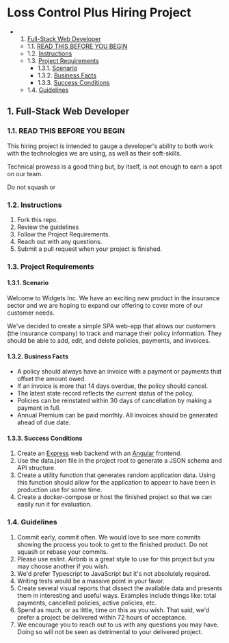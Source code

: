 # Loss Control Plus Hiring Project

<!-- vscode-markdown-toc -->
* 1. [Full-Stack Web Developer](#Full-StackWebDeveloper)
	* 1.1. [READ THIS BEFORE YOU BEGIN](#READTHISBEFOREYOUBEGIN)
	* 1.2. [Instructions](#Instructions)
	* 1.3. [Project Requirements](#ProjectRequirements)
		* 1.3.1. [Scenario](#Scenario)
		* 1.3.2. [Business Facts](#BusinessFacts)
		* 1.3.3. [Success Conditions](#SuccessConditions)
	* 1.4. [Guidelines](#Guidelines)

<!-- vscode-markdown-toc-config
	numbering=true
	autoSave=true
	/vscode-markdown-toc-config -->
<!-- /vscode-markdown-toc -->

##  1. <a name='Full-StackWebDeveloper'></a>Full-Stack Web Developer

###  1.1. <a name='READTHISBEFOREYOUBEGIN'></a>READ THIS BEFORE YOU BEGIN

This hiring project is intended to gauge a developer's ability to both work with the technologies we are using, as well as their soft-skills.

Technical prowess is a good thing but, by itself, is not enough to earn a spot on our team.

Do not squash or

###  1.2. <a name='Instructions'></a>Instructions

1. Fork this repo.
2. Review the guidelines
3. Follow the Project Requirements.
4. Reach out with any questions.
5. Submit a pull request when your project is finished.

###  1.3. <a name='ProjectRequirements'></a>Project Requirements

####  1.3.1. <a name='Scenario'></a>Scenario

Welcome to Widgets Inc. We have an exciting new product in the insurance sector and we are hoping to expand our offering to cover more of our customer needs.

We've decided to create a simple SPA web-app that allows our customers (the insurance company) to track and manage their policy information. They should be able to add, edit, and delete policies, payments, and invoices.

####  1.3.2. <a name='BusinessFacts'></a>Business Facts

- A policy should always have an invoice with a payment or payments that offset the amount owed.
- If an invoice is more that 14 days overdue, the policy should cancel.
- The latest state record reflects the current status of the policy.
- Policies can be reinstated within 30 days of cancellation by making a payment in full.
- Annual Premium can be paid monthly. All invoices should be generated ahead of due date.

####  1.3.3. <a name='SuccessConditions'></a>Success Conditions

1. Create an [Express](https://expressjs.com/) web backend with an [Angular](https://angular.io/) frontend.
2. Use the data.json file in the project root to generate a JSON schema and API structure.
3. Create a utility function that generates random application data. Using this function should allow for the application to appear to have been in production use for some time.
4. Create a docker-compose or host the finished project so that we can easily run it for evaluation.

###  1.4. <a name='Guidelines'></a>Guidelines

1. Commit early, commit often. We would love to see more commits showing the process you took to get to the finished product. Do not squash or rebase your commits.
2. Please use eslint. Airbnb is a great style to use for this project but you may choose another if you wish.
3. We'd prefer Typescript to JavaScript but it's not absolutely required.
4. Writing tests would be a massive point in your favor.
5. Create several visual reports that dissect the available data and presents them in interesting and useful ways. Examples include things like: total payments, cancelled policies, active policies, etc.
6. Spend as much, or as little, time on this as you wish. That said, we'd prefer a project be delivered within 72 hours of acceptance.
7. We encourage you to reach out to us with any questions you may have. Doing so will not be seen as detrimental to your delivered project.
